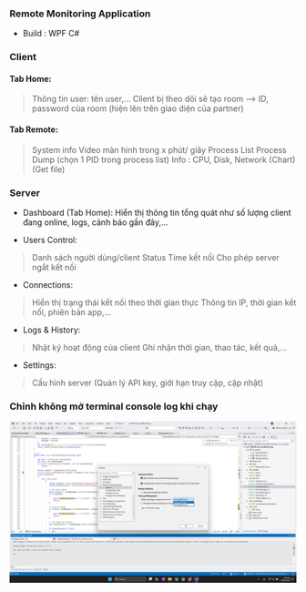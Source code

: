 ### Remote Monitoring Application
- Build : WPF C#

### Client
#### Tab Home:
> Thông tin user: tên user,...
> Client bị theo dõi sẽ tạo room --> ID, password của room (hiện lên trên giao diện của partner)


#### Tab Remote:
> System info
> Video màn hình trong x phút/ giây
> Process List
> Process Dump (chọn 1 PID trong process list)
> Info : CPU, Disk, Network (Chart)
> (Get file)


### Server
- Dashboard (Tab Home): Hiển thị thông tin tổng quát như số lượng client đang online, logs, cảnh báo gần đây,...

- Users Control:
> Danh sách người dùng/client
> Status
> Time kết nối
> Cho phép server ngắt kết nối

- Connections:
> Hiển thị trạng thái kết nối theo thời gian thực
> Thông tin IP, thời gian kết nối, phiên bản app,...

- Logs & History:
> Nhật ký hoạt động của client
> Ghi nhận thời gian, thao tác, kết quả,...

- Settings:

> Cấu hình server
> (Quản lý API key, giới hạn truy cập, cập nhật)


### Chỉnh không mở terminal console log khi chạy
![alt text](image.png)